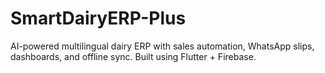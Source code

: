 # SmartDairyERP-Plus
AI-powered multilingual dairy ERP with sales automation, WhatsApp slips, dashboards, and offline sync. Built using Flutter + Firebase.
